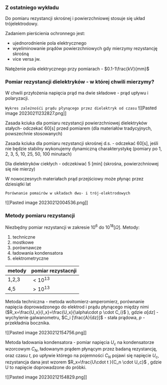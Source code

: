 ### Z ostatniego wykładu

Do pomiaru rezystancji skrośnej i powierzchniowej stosuje się układ trójelektrodowy.

Zadaniem pierścienia ochronnego jest:
- ujednorodnienie pola elektrycznego
- wyeliminowanie prądów powierzchniowych gdy mierzymy rezystancję skrośną
- vice versa jw.

Natężenie pola elektrycznego przy pomiarach - $0.1-1\frac{kV}{mm}$

### Pomiar rezystancji dielektryków - w której chwili mierzymy?

W chwili przyłożenia napięcia prąd ma dwie składowe - prąd upływu i polaryzacji. 

`Wykres zależnośći prądu płynącego przez dielektryk od czasu`
![[Pasted image 20230211232827.png]]

Zasada kciuka dla pomiaru rezystancji powierzchniowej dielektryków stałych- odczekać 60\[s\] przed pomiarem (dla materiałów tradycyjnych, powszechnie stosowanych)

Zasada kciuka dla pomiaru rezystancji skrośnej d.s. - odczekać 60\[s\], jeśli nie będzie stabilny wykonujemy dynamiczną charakterystykę (pomiary po 1, 2, 3, 5, 10, 25, 50, 100 minutach)

Dla dielektryków ciekłych - odczekiwać 5 \[min\] (skrośna, powierzchniowej się nie mierzy)

W nowoczesnych materiałach prąd przejściowy może płynąc przez dziesiątki lat

`Porównanie pomairów w układach dwu- i trój-elektrodowych`

![[Pasted image 20230212004536.png]]

### Metody pomiaru rezystancji

Niezbędny pomiar rezystancji w zakresie $10^6$ do $10^{18} [\Omega]$.
Metody:
1. techniczne
2. mostkowe
3. porównawcze
4. ładowania kondensatora
5. elektrometryczne

|metody| pomiar rezystacnji|
|-|-|
|1,2,3| $<10^{13}$|
|4,5|$>10^{13}$|

Metoda techniczna - metoda woltomierz-amperomierz, porównanie napięcia doprowadzonego do elektrod i prądu płynącego między nimi ($R_x=\frac{U_x}{I_x}=\frac{U_x}{\alpha\cdot p  \cdot C_i}$ ), gdzie $\alpha [dz]$ - wychylenie galwanometru, $C_i [\frac{A}{dz}]$ - stała prądowa,  $p$ - przekładnia bocznika.

![[Pasted image 20230212154756.png]]

Metoda ładowania kondensatora - pomiar napięcia $U_c$ na kondensatorze wzorcowym $C_N$, ładowanym prądem płynącym przez badaną rezystancję, oraz czasu $t$, po upływie którego na pojemności $C_N$ pojawi się napięcie $U_c$, rezystancja dana jest wzorem $R_x=\frac{U\cdot t }{C_n \cdot U_c}$ , gdzie U to napięcie doprowadzone do próbki.

![[Pasted image 20230212154829.png]]